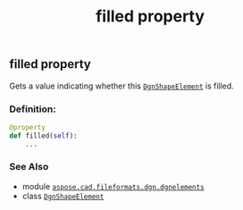﻿---
title: filled property
second_title: Aspose.CAD for Python via .NET API References
description: 
type: docs
weight: 30
url: /aspose.cad.fileformats.dgn.dgnelements/dgnshapeelement/filled/
is_root: false
---

## filled property


Gets a value indicating whether this [`DgnShapeElement`](/cad/python-net/aspose.cad.fileformats.dgn.dgnelements/dgnshapeelement) is filled.
### Definition:
```python
@property
def filled(self):
    ...
```

### See Also
* module [`aspose.cad.fileformats.dgn.dgnelements`](../../)
* class [`DgnShapeElement`](/cad/python-net/aspose.cad.fileformats.dgn.dgnelements/dgnshapeelement)

